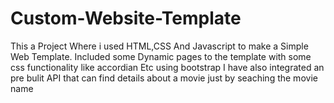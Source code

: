 # Custom-Website-Template
This a Project Where i used HTML,CSS And Javascript to make a Simple Web Template.
Included some Dynamic pages to the template with some css functionality like accordian Etc using bootstrap
I have also integrated an pre bulit API that can find details about a movie just by seaching the movie name 
